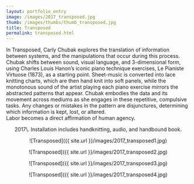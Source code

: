 ```yaml
---
layout: portfolio_entry
image: /images/2017_transposed.jpg
thumb: /images/thumbs/thumb_transposed.jpg
title: Transposed
permalink: transposed.html
---
```

<!--description-->
<div style="text-align:left" markdown="1">

In Transposed, Carly Chubak explores the translation of information between systems, 
and the manipulations that occur during this process.  Chubak shifts between sound, 
visual language, and 3-dimensional form, using Charles Louis Hanon’s iconic piano 
technique exercises, Le Pianiste Virtuose (1873), as a starting point.  Sheet-music 
is converted into lace knitting charts, which are then hand knit into soft panels, 
while the monotonous sound of the artist playing each piano exercise mirrors the 
abstracted patterns that appear.  Chubak embodies the data and its movement across 
mediums as she engages in these repetitive, compulsive tasks.  Any changes or mistakes 
in the pattern are disjunctures, determining which information is kept, lost, or altered.  
Labor becomes a direct affirmation of human agency.
</div>

<div style="text-align:center" markdown="1">
2017\. Installation includes handknitting, audio, and handbound book.

![Transposed]({{ site.url }}/images/2017_transposed1.jpg)

![Transposed]({{ site.url }}/images/2017_transposed2.jpg)

![Transposed]({{ site.url }}/images/2017_transposed3.jpg)

![Transposed]({{ site.url }}/images/2017_transposed4.jpg)


</div>